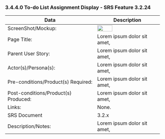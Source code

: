 ### 3.4.4.0 To-do List Assignment Display - SRS Feature 3.2.24

| Data | Description |
| --- |--- |
| ScreenShot/Mockup: | <img  src="https://github.com/MCLifeLeader/CS364/blob/master/SDD/resources/3.4.4.0.png" height="50%" width="50%"> |
| Page Title: | Lorem ipsum dolor sit amet,|
| Parent User Story:| Lorem ipsum dolor sit amet,|
| Actor(s)/Persona(s): | Lorem ipsum dolor sit amet,|
| Pre-conditions/Product(s) Required: | Lorem ipsum dolor sit amet,|
| Post-conditions/Product(s) Produced: | Lorem ipsum dolor sit amet,|
| Links: | None.|
| SRS Document | 3.2.x |
| Description/Notes:| Lorem ipsum dolor sit amet,|

